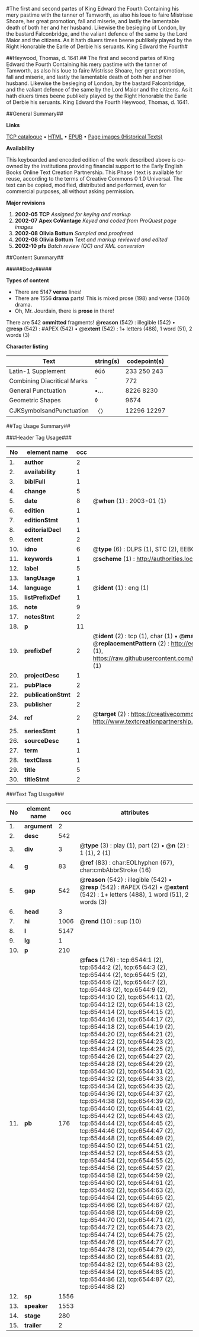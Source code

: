 #The first and second partes of King Edward the Fourth Containing his mery pastime with the tanner of Tamworth, as also his loue to faire Mistrisse Shoare, her great promotion, fall and miserie, and lastly the lamentable death of both her and her husband. Likewise the besieging of London, by the bastard Falconbridge, and the valiant defence of the same by the Lord Maior and the citizens. As it hath diuers times beene publikely played by the Right Honorable the Earle of Derbie his seruants. King Edward the Fourth#

##Heywood, Thomas, d. 1641.##
The first and second partes of King Edward the Fourth Containing his mery pastime with the tanner of Tamworth, as also his loue to faire Mistrisse Shoare, her great promotion, fall and miserie, and lastly the lamentable death of both her and her husband. Likewise the besieging of London, by the bastard Falconbridge, and the valiant defence of the same by the Lord Maior and the citizens. As it hath diuers times beene publikely played by the Right Honorable the Earle of Derbie his seruants.
King Edward the Fourth
Heywood, Thomas, d. 1641.

##General Summary##

**Links**

[TCP catalogue](http://www.ota.ox.ac.uk/tcp/)  • 
[HTML](http://tei.it.ox.ac.uk/tcp/Texts-HTML/free/A03/A03224.html)  • 
[EPUB](http://tei.it.ox.ac.uk/tcp/Texts-EPUB/free/A03/A03224.epub) • 
[Page images (Historical Texts)](https://data.historicaltexts.jisc.ac.uk/view?pubId=eebo-99841924e&pageId=eebo-99841924e-6544-1)

**Availability**

This keyboarded and encoded edition of the
	       work described above is co-owned by the institutions
	       providing financial support to the Early English Books
	       Online Text Creation Partnership. This Phase I text is
	       available for reuse, according to the terms of Creative
	       Commons 0 1.0 Universal. The text can be copied,
	       modified, distributed and performed, even for
	       commercial purposes, all without asking permission.

**Major revisions**

1. __2002-05__ __TCP__ *Assigned for keying and markup*
1. __2002-07__ __Apex CoVantage__ *Keyed and coded from ProQuest page images*
1. __2002-08__ __Olivia Bottum__ *Sampled and proofread*
1. __2002-08__ __Olivia Bottum__ *Text and markup reviewed and edited*
1. __2002-10__ __pfs__ *Batch review (QC) and XML conversion*

##Content Summary##

#####Body#####

**Types of content**

  * There are 5147 **verse** lines!
  * There are 1556 **drama** parts! This is mixed prose (198) and verse (1360) drama.
  * Oh, Mr. Jourdain, there is **prose** in there!

There are 542 **ommitted** fragments! 
 @__reason__ (542) : illegible (542)  •  @__resp__ (542) : #APEX (542)  •  @__extent__ (542) : 1+ letters (488), 1 word (51), 2 words (3)

**Character listing**


|Text|string(s)|codepoint(s)|
|---|---|---|
|Latin-1 Supplement|éúó|233 250 243|
|Combining             Diacritical Marks|̄|772|
|General Punctuation|•…|8226 8230|
|Geometric Shapes|◊|9674|
|CJKSymbolsandPunctuation|〈〉|12296 12297|

##Tag Usage Summary##

###Header Tag Usage###

|No|element name|occ|attributes|
|---|---|---|---|
|1.|__author__|2||
|2.|__availability__|1||
|3.|__biblFull__|1||
|4.|__change__|5||
|5.|__date__|8| @__when__ (1) : 2003-01 (1)|
|6.|__edition__|1||
|7.|__editionStmt__|1||
|8.|__editorialDecl__|1||
|9.|__extent__|2||
|10.|__idno__|6| @__type__ (6) : DLPS (1), STC (2), EEBO-CITATION (1), PROQUEST (1), VID (1)|
|11.|__keywords__|1| @__scheme__ (1) : http://authorities.loc.gov/ (1)|
|12.|__label__|5||
|13.|__langUsage__|1||
|14.|__language__|1| @__ident__ (1) : eng (1)|
|15.|__listPrefixDef__|1||
|16.|__note__|9||
|17.|__notesStmt__|2||
|18.|__p__|11||
|19.|__prefixDef__|2| @__ident__ (2) : tcp (1), char (1)  •  @__matchPattern__ (2) : ([0-9\-]+):([0-9IVX]+) (1), (.+) (1)  •  @__replacementPattern__ (2) : http://eebo.chadwyck.com/downloadtiff?vid=$1&page=$2 (1), https://raw.githubusercontent.com/textcreationpartnership/Texts/master/tcpchars.xml#$1 (1)|
|20.|__projectDesc__|1||
|21.|__pubPlace__|2||
|22.|__publicationStmt__|2||
|23.|__publisher__|2||
|24.|__ref__|2| @__target__ (2) : https://creativecommons.org/publicdomain/zero/1.0/ (1), http://www.textcreationpartnership.org/docs/. (1)|
|25.|__seriesStmt__|1||
|26.|__sourceDesc__|1||
|27.|__term__|1||
|28.|__textClass__|1||
|29.|__title__|5||
|30.|__titleStmt__|2||


###Text Tag Usage###

|No|element name|occ|attributes|
|---|---|---|---|
|1.|__argument__|2||
|2.|__desc__|542||
|3.|__div__|3| @__type__ (3) : play (1), part (2)  •  @__n__ (2) : 1 (1), 2 (1)|
|4.|__g__|83| @__ref__ (83) : char:EOLhyphen (67), char:cmbAbbrStroke (16)|
|5.|__gap__|542| @__reason__ (542) : illegible (542)  •  @__resp__ (542) : #APEX (542)  •  @__extent__ (542) : 1+ letters (488), 1 word (51), 2 words (3)|
|6.|__head__|3||
|7.|__hi__|1006| @__rend__ (10) : sup (10)|
|8.|__l__|5147||
|9.|__lg__|1||
|10.|__p__|210||
|11.|__pb__|176| @__facs__ (176) : tcp:6544:1 (2), tcp:6544:2 (2), tcp:6544:3 (2), tcp:6544:4 (2), tcp:6544:5 (2), tcp:6544:6 (2), tcp:6544:7 (2), tcp:6544:8 (2), tcp:6544:9 (2), tcp:6544:10 (2), tcp:6544:11 (2), tcp:6544:12 (2), tcp:6544:13 (2), tcp:6544:14 (2), tcp:6544:15 (2), tcp:6544:16 (2), tcp:6544:17 (2), tcp:6544:18 (2), tcp:6544:19 (2), tcp:6544:20 (2), tcp:6544:21 (2), tcp:6544:22 (2), tcp:6544:23 (2), tcp:6544:24 (2), tcp:6544:25 (2), tcp:6544:26 (2), tcp:6544:27 (2), tcp:6544:28 (2), tcp:6544:29 (2), tcp:6544:30 (2), tcp:6544:31 (2), tcp:6544:32 (2), tcp:6544:33 (2), tcp:6544:34 (2), tcp:6544:35 (2), tcp:6544:36 (2), tcp:6544:37 (2), tcp:6544:38 (2), tcp:6544:39 (2), tcp:6544:40 (2), tcp:6544:41 (2), tcp:6544:42 (2), tcp:6544:43 (2), tcp:6544:44 (2), tcp:6544:45 (2), tcp:6544:46 (2), tcp:6544:47 (2), tcp:6544:48 (2), tcp:6544:49 (2), tcp:6544:50 (2), tcp:6544:51 (2), tcp:6544:52 (2), tcp:6544:53 (2), tcp:6544:54 (2), tcp:6544:55 (2), tcp:6544:56 (2), tcp:6544:57 (2), tcp:6544:58 (2), tcp:6544:59 (2), tcp:6544:60 (2), tcp:6544:61 (2), tcp:6544:62 (2), tcp:6544:63 (2), tcp:6544:64 (2), tcp:6544:65 (2), tcp:6544:66 (2), tcp:6544:67 (2), tcp:6544:68 (2), tcp:6544:69 (2), tcp:6544:70 (2), tcp:6544:71 (2), tcp:6544:72 (2), tcp:6544:73 (2), tcp:6544:74 (2), tcp:6544:75 (2), tcp:6544:76 (2), tcp:6544:77 (2), tcp:6544:78 (2), tcp:6544:79 (2), tcp:6544:80 (2), tcp:6544:81 (2), tcp:6544:82 (2), tcp:6544:83 (2), tcp:6544:84 (2), tcp:6544:85 (2), tcp:6544:86 (2), tcp:6544:87 (2), tcp:6544:88 (2)|
|12.|__sp__|1556||
|13.|__speaker__|1553||
|14.|__stage__|280||
|15.|__trailer__|2||
